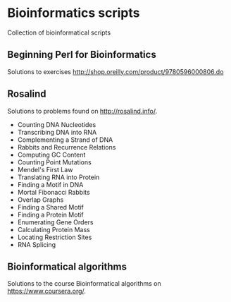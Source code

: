 Bioinformatics scripts
======================

Collection of bioinformatical scripts

Beginning Perl for Bioinformatics
---------------------------------
Solutions to exercises
http://shop.oreilly.com/product/9780596000806.do

Rosalind
--------
Solutions to problems found on http://rosalind.info/.
* Counting DNA Nucleotides
* Transcribing DNA into RNA
* Complementing a Strand of DNA
* Rabbits and Recurrence Relations
* Computing GC Content
* Counting Point Mutations
* Mendel's First Law
* Translating RNA into Protein
* Finding a Motif in DNA
* Mortal Fibonacci Rabbits
* Overlap Graphs
* Finding a Shared Motif
* Finding a Protein Motif
* Enumerating Gene Orders
* Calculating Protein Mass
* Locating Restriction Sites
* RNA Splicing

Bioinformatical algorithms
--------
Solutions to the course Bioinformatical algorithms on https://www.coursera.org/.



